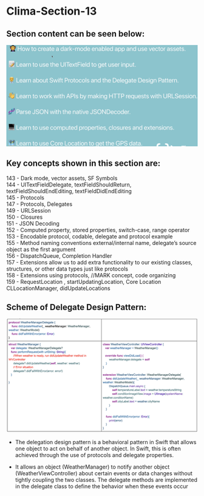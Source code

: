 # Clima-Section-13

## Section content can be seen below:


![Clima Section 13](Documentation/ss-1.png)



## Key concepts shown in this section are:

143 - Dark mode, vector assets, SF Symbols<br>
144 - UITextFieldDelegate, textFieldShouldReturn, textFieldShouldEndEditing, textFieldDidEndEditing<br>
145 - Protocols<br>
147 - Protocols, Delegates<br>
149 - URLSession<br>
150 - Closures<br>
151 - JSON Decoding<br>
152 - Computed property, stored properties, switch-case, range operator<br>
153 - Encodable protocol, codable, delegate and protocol example<br>
155 - Method naming conventions external/internal name, delegate’s source object as the first argument<br>
156 - DispatchQueue, Completion Handler<br>
157 - Extensions allow us to add extra functionality to our existing classes, structures, or other data types just like protocols<br>
158 - Extensions using protocols, //MARK concept, code organizing<br>
159 - RequestLocation , startUpdatingLocation, Core Location CLLocationManager, didUpdateLocations<br>


## Scheme of Delegate Design Pattern:

![Clima Section 13](Documentation/ss-2.png)

- The delegation design pattern is a behavioral pattern in Swift that allows one object to act on behalf of another object. In Swift, this is often achieved through the use of protocols and delegate properties. 

- It allows an object (WeatherManager) to notify another object (WeatherViewController) about certain events or data changes without tightly coupling the two classes. The delegate methods are implemented in the delegate class to define the behavior when these events occur

